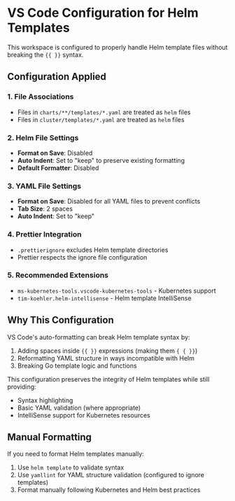 # VS Code Configuration for Helm Templates

This workspace is configured to properly handle Helm template files without breaking the `{{ }}` syntax.

## Configuration Applied

### 1. File Associations

- Files in `charts/**/templates/*.yaml` are treated as `helm` files
- Files in `cluster/templates/*.yaml` are treated as `helm` files

### 2. Helm File Settings

- **Format on Save**: Disabled
- **Auto Indent**: Set to "keep" to preserve existing formatting
- **Default Formatter**: Disabled

### 3. YAML File Settings

- **Format on Save**: Disabled for all YAML files to prevent conflicts
- **Tab Size**: 2 spaces
- **Auto Indent**: Set to "keep"

### 4. Prettier Integration

- `.prettierignore` excludes Helm template directories
- Prettier respects the ignore file configuration

### 5. Recommended Extensions

- `ms-kubernetes-tools.vscode-kubernetes-tools` - Kubernetes support
- `tim-koehler.helm-intellisense` - Helm template IntelliSense

## Why This Configuration

VS Code's auto-formatting can break Helm template syntax by:

1. Adding spaces inside `{{ }}` expressions (making them `{ { }}`)
2. Reformatting YAML structure in ways incompatible with Helm
3. Breaking Go template logic and functions

This configuration preserves the integrity of Helm templates while still providing:

- Syntax highlighting
- Basic YAML validation (where appropriate)
- IntelliSense support for Kubernetes resources

## Manual Formatting

If you need to format Helm templates manually:

1. Use `helm template` to validate syntax
2. Use `yamllint` for YAML structure validation (configured to ignore templates)
3. Format manually following Kubernetes and Helm best practices
